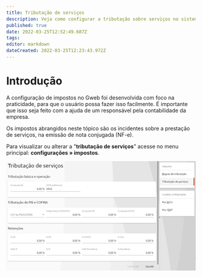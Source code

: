 ```yaml
---
title: Tributação de serviços
description: Veja como configurar a tributação sobre serviços no sistema
published: true
date: 2022-03-25T12:52:49.687Z
tags: 
editor: markdown
dateCreated: 2022-03-25T12:23:43.972Z
---
```


# Introdução

A configuração de impostos no Gweb foi desenvolvida com foco na praticidade, para que o usuário possa fazer isso facilmente.
É importante que isso seja feito com a ajuda de um responsável pela contabilidade da empresa.

Os impostos abrangidos neste tópico são os incidentes sobre a prestação de serviços, na emissão de nota conjugada (NF-e). 

Para visualizar ou alterar a "**tributação de serviços**" acesse no menu principal: **configurações » impostos**.

![tributação.png](/config/impostos/serviços/tributação.png)

